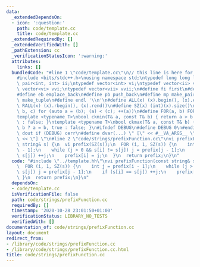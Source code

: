 ```yaml
---
data:
  _extendedDependsOn:
  - icon: ':question:'
    path: code/template.cc
    title: code/template.cc
  _extendedRequiredBy: []
  _extendedVerifiedWith: []
  _pathExtension: cc
  _verificationStatusIcon: ':warning:'
  attributes:
    links: []
  bundledCode: "#line 1 \"code/template.cc\"\n// this line is here for a reason\n\
    #include <bits/stdc++.h>\nusing namespace std;\ntypedef long long ll;\ntypedef\
    \ pair<int, int> ii;\ntypedef vector<int> vi;\ntypedef vector<ii> vii;\ntypedef\
    \ vector<vi> vvi;\ntypedef vector<vii> vvii;\n#define fi first\n#define se second\n\
    #define eb emplace_back\n#define pb push_back\n#define mp make_pair\n#define mt\
    \ make_tuple\n#define endl '\\n'\n#define ALL(x) (x).begin(), (x).end()\n#define\
    \ RALL(x) (x).rbegin(), (x).rend()\n#define SZ(x) (int)(x).size()\n#define FOR(a,\
    \ b, c) for (auto a = (b); (a) < (c); ++(a))\n#define F0R(a, b) FOR (a, 0, (b))\n\
    template <typename T>\nbool ckmin(T& a, const T& b) { return a > b ? a = b, true\
    \ : false; }\ntemplate <typename T>\nbool ckmax(T& a, const T& b) { return a <\
    \ b ? a = b, true : false; }\n#ifndef DEBUG\n#define DEBUG 0\n#endif\n#define\
    \ dout if (DEBUG) cerr\n#define dvar(...) \" [\" << #__VA_ARGS__ \": \" << (__VA_ARGS__)\
    \ << \"] \"\n#line 2 \"code/strings/prefixFunction.cc\"\nvi prefixFunction(const\
    \ string& s) {\n  vi prefix(SZ(s));\n  FOR (i, 1, SZ(s)) {\n    int j = prefix[i\
    \ - 1];\n    while (j > 0 && s[i] != s[j]) j = prefix[j - 1];\n    if (s[i] ==\
    \ s[j]) ++j;\n    prefix[i] = j;\n  }\n  return prefix;\n}\n"
  code: "#include \"../template.hh\"\nvi prefixFunction(const string& s) {\n  vi prefix(SZ(s));\n\
    \  FOR (i, 1, SZ(s)) {\n    int j = prefix[i - 1];\n    while (j > 0 && s[i] !=\
    \ s[j]) j = prefix[j - 1];\n    if (s[i] == s[j]) ++j;\n    prefix[i] = j;\n \
    \ }\n  return prefix;\n}\n"
  dependsOn:
  - code/template.cc
  isVerificationFile: false
  path: code/strings/prefixFunction.cc
  requiredBy: []
  timestamp: '2020-10-28 23:01:50+01:00'
  verificationStatus: LIBRARY_NO_TESTS
  verifiedWith: []
documentation_of: code/strings/prefixFunction.cc
layout: document
redirect_from:
- /library/code/strings/prefixFunction.cc
- /library/code/strings/prefixFunction.cc.html
title: code/strings/prefixFunction.cc
---
```

